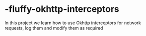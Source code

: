 # -fluffy-okhttp-interceptors
In this project we learn how to use Okhttp interceptors for network requests, log them and modify them as required
